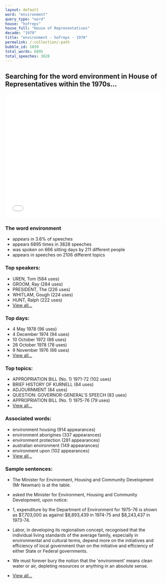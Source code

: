 ```yaml
---
layout: default
word: "environment"
query_type: "word"
house: "hofreps"
house_full: "House of Representatives"
decade: "1970"
title: "environment - hofreps - 1970"
permalink: /:collection/:path
bubble_id: 1839
total_words: 6895
total_speeches: 3828
---
```



## Searching for the word **environment** in House of Representatives within the 1970s...

<iframe width="100%" height="400" frameborder="0" scrolling="no" src="//plot.ly/~wragge/1839.embed"></iframe>

### The word **environment**

* appears in 3.6% of speeches
* appears 6895 times in 3828 speeches
* was spoken on 666 sitting days by 211 different people
* appears in speeches on 2106 different topics

### Top speakers:

* UREN, Tom (584 uses)
* GROOM, Ray (284 uses)
* PRESIDENT, The (226 uses)
* WHITLAM, Gough (224 uses)
* HUNT, Ralph (222 uses)
* [View all...](speakers/)


### Top days:

* 4 May 1978 (96 uses)
* 4 December 1974 (94 uses)
* 10 October 1972 (88 uses)
* 26 October 1978 (78 uses)
* 9 November 1976 (66 uses)
* [View all...](days/)


### Top topics:

* APPROPRIATION BILL (No. 1) 1971-72 (102 uses)
* BRIEF HISTORY OF KURNELL (84 uses)
* ADJOURNMENT (84 uses)
* QUESTION: GOVERNOR-GENERAL'S SPEECH (83 uses)
* APPROPRIATION BILL (No. 1) 1975-76 (79 uses)
* [View all...](topics/)


### Associated words:

* environment housing (914 appearances)
* environment aborigines (337 appearances)
* environment protection (281 appearances)
* australian environment (149 appearances)
* environment upon (102 appearances)
* [View all...](collocations/)


### Sample sentences:

* The Minister for <span class="highlight">Environment</span>, Housing and Community Development  (Mr Newman)  is at the table.

* asked the Minister for <span class="highlight">Environment</span>, Housing and Community Development, upon notice:

* 1, expenditure by the Department of <span class="highlight">Environment</span> for 1975-76 is shown as $7,703,000 as against $8,893,439 in 1974-75 and $8,243,437 in 1973-74.

* Labor, in developing its regionalism concept, recognised that the individual living standards of the average family, especially in environmental and cultural terms, depend more on the initiatives and efficiency of local government than on the initiative and efficiency of either State or Federal governments.

* We must forever bury the notion that the '<span class="highlight">environment</span>' means clean water or air, depleting resources or anything in an absolute sense.

* [View all...](contexts/)
